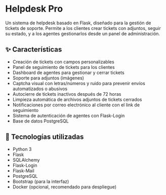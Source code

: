 # Helpdesk Pro

Un sistema de helpdesk basado en Flask, diseñado para la gestión de tickets de soporte. Permite a los clientes crear tickets con adjuntos, seguir su estado, y a los agentes gestionarlos desde un panel de administración.

## ✨ Características

- Creación de tickets con campos personalizables
- Panel de seguimiento de tickets para los clientes
- Dashboard de agentes para gestionar y cerrar tickets
- Soporte para adjuntos (imágenes)
- Captcha visual con letras/números y ruido para prevenir envíos automatizados o abusivos
- Autocierre de tickets inactivos después de 72 horas
- Limpieza automática de archivos adjuntos de tickets cerrados
- Notificaciones por correo electrónico al cliente con el link de seguimiento
- Sistema de autenticación de agentes con Flask-Login
- Base de datos PostgreSQL

## 🚀 Tecnologías utilizadas

- Python 3
- Flask
- SQLAlchemy
- Flask-Login
- Flask-Mail
- PostgreSQL
- Bootstrap (para la interfaz)
- Docker (opcional, recomendado para despliegue)
